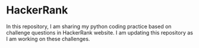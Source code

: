 # HackerRank
In this repository, I am sharing my python coding practice based on challenge questions in HackerRank website. I am updating this repository as I am working on these challenges. 

